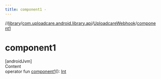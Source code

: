 ```yaml
---
title: component1 -
---
```

//[library](../../index.md)/[com.uploadcare.android.library.api](../index.md)/[UploadcareWebhook](index.md)/[component1](component1.md)



# component1  
[androidJvm]  
Content  
operator fun [component1](component1.md)(): [Int](https://kotlinlang.org/api/latest/jvm/stdlib/kotlin/-int/index.html)  



